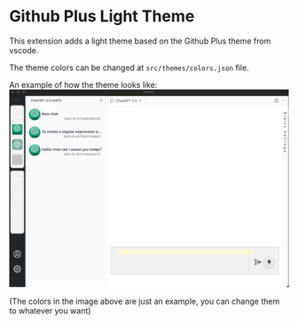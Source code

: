 # Github Plus Light Theme

This extension adds a light theme based on the Github Plus theme from vscode. 

The theme colors can be changed at `src/themes/colors.json` file.

An example of how the theme looks like: 
![Github Plus Light Theme](./github-plus-light-theme.png) 

(The colors in the image above are just an example, you can change them to whatever you want)